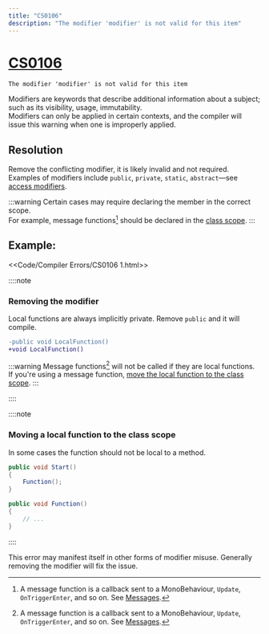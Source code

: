 ```yaml
---
title: "CS0106"
description: "The modifier 'modifier' is not valid for this item"
---
```

# [CS0106](https://docs.microsoft.com/en-us/dotnet/csharp/language-reference/compiler-messages/cs0106)

```
The modifier 'modifier' is not valid for this item
```


Modifiers are keywords that describe additional information about a subject; such as its visibility, usage, immutability.  
Modifiers can only be applied in certain contexts, and the compiler will issue this warning when one is improperly applied.

## Resolution

Remove the conflicting modifier, it is likely invalid and not required.  
Examples of modifiers include `public`, `private`, `static`, `abstract`—see [access modifiers](https://docs.microsoft.com/en-us/dotnet/csharp/programming-guide/classes-and-structs/access-modifiers).

:::warning
Certain cases may require declaring the member in the correct scope.  
For example, message functions[^1] should be declared in the [class scope](../Programming/Other/Scopes.md#class-scope).
:::

## Example:

<<Code/Compiler Errors/CS0106 1.html>>

::::note
### Removing the modifier
Local functions are always implicitly private. Remove `public` and it will compile.  

```diff
-public void LocalFunction()
+void LocalFunction()
```

:::warning
Message functions[^1] will not be called if they are local functions.  
If you're using a message function, [move the local function to the class scope](#moving-a-local-function-to-the-class-scope).
:::

::::

::::note
### Moving a local function to the class scope

In some cases the function should not be local to a method.

```csharp
public void Start()
{
    Function();
}

public void Function()
{
    // ...
}
```  

::::

This error may manifest itself in other forms of modifier misuse. Generally removing the modifier will fix the issue.


[^1]: A message function is a callback sent to a MonoBehaviour, `Update`, `OnTriggerEnter`, and so on. See [Messages](https://docs.unity3d.com/ScriptReference/MonoBehaviour.html).
